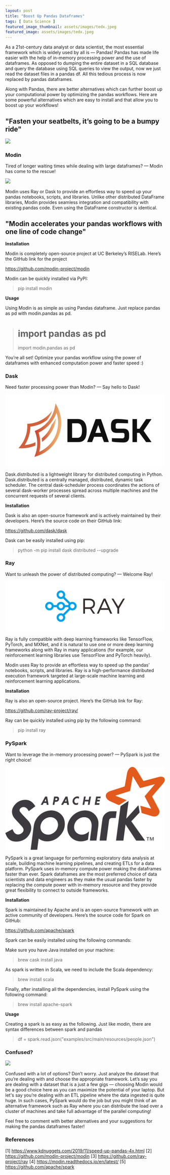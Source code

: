```yaml
---
layout: post
title: "Boost Up Pandas Dataframes"
tags: [ Data Science ]
featured_image_thumbnail: assets/images/tedx.jpeg
featured_image: assets/images/tedx.jpeg
---
```


As a 21st-century data analyst or data scientist, the most essential framework which is widely used by all is — Pandas! Pandas has made life easier with the help of in-memory processing power and the use of dataframes. As opposed to dumping the entire dataset in a SQL database and query the database using SQL queries to view the output, now we just read the dataset files in a pandas df. All this tedious process is now replaced by pandas dataframes.

Along with Pandas, there are better alternatives which can further boost up your computational power by optimizing the pandas workflows. Here are some powerful alternatives which are easy to install and that allow you to boost up your workflows!

## "Fasten your seatbelts, it’s going to be a bumpy ride"

![](https://media.giphy.com/media/3oAt1NNFH378qnqPKM/giphy.gif)

### Modin

Tired of longer waiting times while dealing with large dataframes? — Modin has come to the rescue!

![](https://modin.readthedocs.io/en/latest/_images/MODIN_ver2_hrz.png)

Modin uses Ray or Dask to provide an effortless way to speed up your pandas notebooks, scripts, and libraries. Unlike other distributed DataFrame libraries, Modin provides seamless integration and compatibility with existing pandas code. Even using the DataFrame constructor is identical.

## "Modin accelerates your pandas workflows with one line of code change"

**Installation**

Modin is completely open-source project at UC Berkeley’s RISELab. Here’s the GitHub link for the project

https://github.com/modin-project/modin

Modin can be quickly installed via PyPI:

> pip install modin

**Usage**

Using Modin is as simple as using Pandas dataframe. Just replace pandas as pd with modin.pandas as pd.

> # import pandas as pd
> import modin.pandas as pd

You’re all set! Optimize your pandas workflow using the power of dataframes with enhanced computation power and faster speed :)

### Dask

Need faster processing power than Modin? — Say hello to Dask!

![](/assets/images/dask.png)

Dask.distributed is a lightweight library for distributed computing in Python. Dask.distributed is a centrally managed, distributed, dynamic task scheduler. The central dask-scheduler process coordinates the actions of several dask-worker processes spread across multiple machines and the concurrent requests of several clients.

**Installation**

Dask is also an open-source framework and is actively maintained by their developers. Here’s the source code on their GitHub link:

https://github.com/dask/dask

Dask can be easily installed using pip:

> python -m pip install dask distributed --upgrade

### Ray

Want to unleash the power of distributed computing? — Welcome Ray!

![](/assets/images/ray.png)

Ray is fully compatible with deep learning frameworks like TensorFlow, PyTorch, and MXNet, and it is natural to use one or more deep learning frameworks along with Ray in many applications (for example, our reinforcement learning libraries use TensorFlow and PyTorch heavily).

Modin uses Ray to provide an effortless way to speed up the pandas’ notebooks, scripts, and libraries. Ray is a high-performance distributed execution framework targeted at large-scale machine learning and reinforcement learning applications.

**Installation**

Ray is also an open-source project. Here’s the GitHub link for Ray:

https://github.com/ray-project/ray/

Ray can be quickly installed using pip by the following command:

> pip install ray

### PySpark

Want to leverage the in-memory processing power? — PySpark is just the right choice!

![](/assets/images/spark.png)

PySpark is a great language for performing exploratory data analysis at scale, building machine learning pipelines, and creating ETLs for a data platform. PySpark uses in-memory compute power making the dataframes faster than ever. Spark dataframes are the most preferred choice of data scientists and data engineers as they make the usual pandas faster by replacing the compute power with in-memory resource and they provide great flexibility to connect to outside frameworks.

**Installation**

Spark is maintained by Apache and is an open-source framework with an active community of developers. Here’s the source code for Spark on GitHub:

https://github.com/apache/spark

Spark can be easily installed using the following commands:

Make sure you have Java installed on your machine:

> brew cask install java

As spark is written in Scala, we need to include the Scala dependency:

> brew install scala

Finally, after installing all the dependencies, install PySpark using the following command:

> brew install apache-spark

**Usage**

Creating a spark is as easy as the following. Just like modin, there are syntax differences between spark and pandas

> df = spark.read.json("examples/src/main/resources/people.json")

### Confused?

![](https://media.giphy.com/media/Uni2jYCihB3fG/giphy.gif)

Confused with a lot of options? Don’t worry. Just analyze the dataset that you’re dealing with and choose the appropriate framework. Let’s say you are dealing with a dataset that is a just a few gigs — choosing Modin would be a good choice here as you can maximize the potential of your laptop. But let's say you’re dealing with an ETL pipeline where the data ingested is quite huge. In such cases, PySpark would do the job but you might think of an alternative framework such as Ray where you can distribute the load over a cluster of machines and take full advantage of the parallel computing!

Feel free to comment with better alternatives and your suggestions for making the pandas dataframes faster!

### References

[1] https://www.kdnuggets.com/2019/11/speed-up-pandas-4x.html
[2] https://github.com/modin-project/modin
[3] https://github.com/ray-project/ray
[4] https://modin.readthedocs.io/en/latest/
[5] https://github.com/apache/spark 